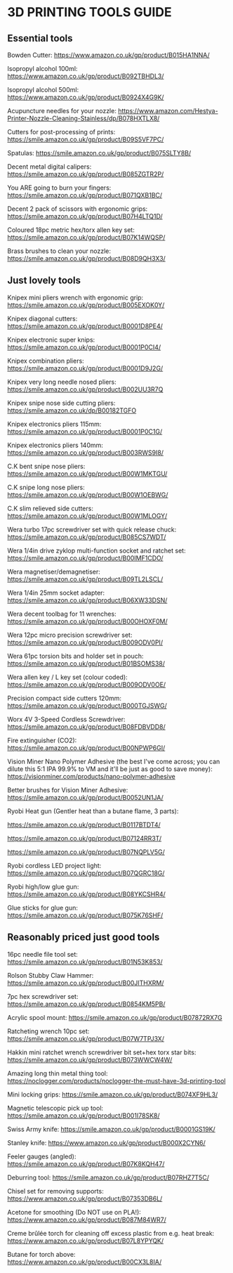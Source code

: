 # 3D PRINTING TOOLS GUIDE

## Essential tools

Bowden Cutter: https://www.amazon.co.uk/gp/product/B015HA1NNA/

Isopropyl alcohol 100ml: https://www.amazon.co.uk/gp/product/B092TBHDL3/

Isopropyl alcohol 500ml: https://www.amazon.co.uk/gp/product/B0924X4G9K/

Acupuncture needles for your nozzle: https://www.amazon.com/Hestya-Printer-Nozzle-Cleaning-Stainless/dp/B078HXTLX8/

Cutters for post-processing of prints: https://smile.amazon.co.uk/gp/product/B09S5VF7PC/

Spatulas: https://smile.amazon.co.uk/gp/product/B075SLTY8B/

Decent metal digital calipers: https://smile.amazon.co.uk/gp/product/B085ZGTR2P/

You ARE going to burn your fingers: https://smile.amazon.co.uk/gp/product/B071QXB1BC/

Decent 2 pack of scissors with ergonomic grips: https://smile.amazon.co.uk/gp/product/B07H4LTQ1D/

Coloured 18pc metric hex/torx allen key set: https://smile.amazon.co.uk/gp/product/B07K14WQSP/

Brass brushes to clean your nozzle: https://smile.amazon.co.uk/gp/product/B08D9QH3X3/

## Just lovely tools

Knipex mini pliers wrench with ergonomic grip: https://smile.amazon.co.uk/gp/product/B005EXOK0Y/

Knipex diagonal cutters: https://smile.amazon.co.uk/gp/product/B0001D8PE4/

Knipex electronic super knips: https://smile.amazon.co.uk/gp/product/B0001P0CI4/ 

Knipex combination pliers: https://smile.amazon.co.uk/gp/product/B0001D9J2G/

Knipex very long needle nosed pliers: https://smile.amazon.co.uk/gp/product/B002UU3R7Q

Knipex snipe nose side cutting pliers: https://smile.amazon.co.uk/dp/B00182TGFO

Knipex electronics pliers 115mm: https://smile.amazon.co.uk/gp/product/B0001P0C1G/

Knipex electronics pliers 140mm: https://smile.amazon.co.uk/gp/product/B003RWS9I8/

C.K bent snipe nose pliers: https://smile.amazon.co.uk/gp/product/B00W1MKTGU/

C.K snipe long nose pliers: https://smile.amazon.co.uk/gp/product/B00W1OEBWG/

C.K slim relieved side cutters: https://smile.amazon.co.uk/gp/product/B00W1MLOGY/

Wera turbo 17pc screwdriver set with quick release chuck: https://smile.amazon.co.uk/gp/product/B085CS7WDT/

Wera 1/4in drive zyklop multi-function socket and ratchet set: https://smile.amazon.co.uk/gp/product/B00IMF1CDO/

Wera magnetiser/demagnetiser: https://smile.amazon.co.uk/gp/product/B09TL2LSCL/

Wera 1/4in 25mm socket adapter: https://smile.amazon.co.uk/gp/product/B06XW33DSN/

Wera decent toolbag for 11 wrenches: https://smile.amazon.co.uk/gp/product/B00OHOXF0M/

Wera 12pc micro precision screwdriver set: https://smile.amazon.co.uk/gp/product/B009ODV0PI/

Wera 61pc torsion bits and holder set in pouch: https://smile.amazon.co.uk/gp/product/B01BSOMS38/

Wera allen key / L key set (colour coded): https://smile.amazon.co.uk/gp/product/B009ODV0OE/ 

Precision compact side cutters 120mm: https://smile.amazon.co.uk/gp/product/B000TGJSWG/

Worx 4V 3-Speed Cordless Screwdriver: https://smile.amazon.co.uk/gp/product/B08FDBVDD8/

Fire extinguisher (CO2): https://smile.amazon.co.uk/gp/product/B00NPWP6GI/

Vision Miner Nano Polymer Adhesive (the best I've come across; you can dilute this 5:1 IPA 99.9% to VM and it'll be just as good to save money): https://visionminer.com/products/nano-polymer-adhesive

Better brushes for Vision Miner Adhesive: https://smile.amazon.co.uk/gp/product/B0052UN1JA/

Ryobi Heat gun (Gentler heat than a butane flame, 3 parts): 

https://smile.amazon.co.uk/gp/product/B0117BTDT4/

https://smile.amazon.co.uk/gp/product/B07124RR3T/ 

https://smile.amazon.co.uk/gp/product/B07NQPLV5G/

Ryobi cordless LED project light: https://smile.amazon.co.uk/gp/product/B07QGRC18G/

Ryobi high/low glue gun: https://smile.amazon.co.uk/gp/product/B08YKCSHR4/

Glue sticks for glue gun: https://smile.amazon.co.uk/gp/product/B075K76SHF/

## Reasonably priced just good tools

16pc needle file tool set: https://smile.amazon.co.uk/gp/product/B01N53K853/

Rolson Stubby Claw Hammer: https://smile.amazon.co.uk/gp/product/B00JITHXRM/

7pc hex screwdriver set: https://smile.amazon.co.uk/gp/product/B0854KM5PB/

Acrylic spool mount: https://smile.amazon.co.uk/gp/product/B07872RX7G

Ratcheting wrench 10pc set: https://smile.amazon.co.uk/gp/product/B07W7TPJ3X/

Hakkin mini ratchet wrench screwdriver bit set+hex torx star bits: https://smile.amazon.co.uk/gp/product/B073WWCW4W/

Amazing long thin metal thing tool: https://noclogger.com/products/noclogger-the-must-have-3d-printing-tool

Mini locking grips: https://smile.amazon.co.uk/gp/product/B074XF9HL3/

Magnetic telescopic pick up tool: https://smile.amazon.co.uk/gp/product/B001I78SK8/

Swiss Army knife: https://smile.amazon.co.uk/gp/product/B0001GS19K/ 

Stanley knife: https://www.amazon.co.uk/gp/product/B000X2CYN6/

Feeler gauges (angled): https://smile.amazon.co.uk/gp/product/B07K8KQH47/

Deburring tool: https://smile.amazon.co.uk/gp/product/B07RHZ7T5C/

Chisel set for removing supports: https://www.amazon.co.uk/gp/product/B07353DB6L/

Acetone for smoothing (Do NOT use on PLA!): https://www.amazon.co.uk/gp/product/B087M84WR7/

Creme brûlée torch for cleaning off excess plastic from e.g. heat break: https://www.amazon.co.uk/gp/product/B07L8YPYQK/

Butane for torch above: https://www.amazon.co.uk/gp/product/B00CX3L8IA/
